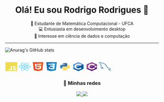 <h1 align="center">Olá! Eu sou Rodrigo Rodrigues 👋</h1>

<p align="center">
  🌱 Estudante de Matemática Computacional - UFCA <br/>
  💻 Entusiasta em desenvolvimento desktop <br/>
  🔬 Interesse em ciência de dados e computação <br/>
</p>

---
![Anurag's GitHub stats](https://github-readme-stats.vercel.app/api?username=rodrigorcj&show_icons=true&theme=synthwave)

  

<div style="display: inline_block"><br>
  <img align="center" alt="Leticia-Js" height="30" width="40" src="https://raw.githubusercontent.com/devicons/devicon/master/icons/javascript/javascript-plain.svg">
  <img align="center" alt="Leticia-React" height="30" width="40" src="https://raw.githubusercontent.com/devicons/devicon/master/icons/react/react-original.svg">
  <img align="center" alt="Leticia-HTML" height="30" width="40" src="https://raw.githubusercontent.com/devicons/devicon/master/icons/html5/html5-original.svg">
  <img align="center" alt="Leticia-CSS" height="30" width="40" src="https://raw.githubusercontent.com/devicons/devicon/master/icons/css3/css3-original.svg">
  <img align="center" alt="Leticia-Python" height="30" width="40" src="https://raw.githubusercontent.com/devicons/devicon/master/icons/python/python-original.svg">
  <img align="center" alt="Leticia-C" height="30" width="40" src="https://raw.githubusercontent.com/devicons/devicon/master/icons/c/c-original.svg">
  <img align="center" alt="Leticia-CSharp" height="30" width="40" src="https://raw.githubusercontent.com/devicons/devicon/master/icons/csharp/csharp-original.svg">
  <img align="center" alt="Leticia-SQL" height="30" width="40" src="https://raw.githubusercontent.com/devicons/devicon/master/icons/mysql/mysql-original.svg">

</div>

##

<h3 align="center">🔗 Minhas redes</h3>

<p align="center">
  <a href="mailto:of606421@gmail.com">
    <img src="https://img.shields.io/badge/-Email-EA4335?style=for-the-badge&logo=gmail&logoColor=white"/>
  </a>
  <a href="https://github.com/rodrigorcj" target="_blank">
    <img src="https://img.shields.io/badge/-GitHub-181717?style=for-the-badge&logo=github&logoColor=white"/>
  </a>
</p>
